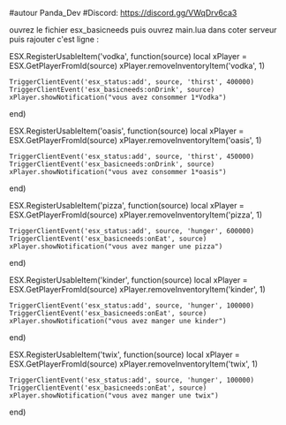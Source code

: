 #autour Panda_Dev
#Discord: https://discord.gg/VWqDrv6ca3

ouvrez le fichier esx_basicneeds puis ouvrez main.lua dans coter serveur puis rajouter c'est ligne :


ESX.RegisterUsableItem('vodka', function(source)
	local xPlayer = ESX.GetPlayerFromId(source)
	xPlayer.removeInventoryItem('vodka', 1)

	TriggerClientEvent('esx_status:add', source, 'thirst', 400000)
	TriggerClientEvent('esx_basicneeds:onDrink', source)
	xPlayer.showNotification("vous avez consommer 1*Vodka")
end)

ESX.RegisterUsableItem('oasis', function(source)
	local xPlayer = ESX.GetPlayerFromId(source)
	xPlayer.removeInventoryItem('oasis', 1)

	TriggerClientEvent('esx_status:add', source, 'thirst', 450000)
	TriggerClientEvent('esx_basicneeds:onDrink', source)
	xPlayer.showNotification("vous avez consommer 1*oasis")
end)

ESX.RegisterUsableItem('pizza', function(source)
	local xPlayer = ESX.GetPlayerFromId(source)
	xPlayer.removeInventoryItem('pizza', 1)

	TriggerClientEvent('esx_status:add', source, 'hunger', 600000)
	TriggerClientEvent('esx_basicneeds:onEat', source)
	xPlayer.showNotification("vous avez manger une pizza")
end)


ESX.RegisterUsableItem('kinder', function(source)
	local xPlayer = ESX.GetPlayerFromId(source)
	xPlayer.removeInventoryItem('kinder', 1)

	TriggerClientEvent('esx_status:add', source, 'hunger', 100000)
	TriggerClientEvent('esx_basicneeds:onEat', source)
	xPlayer.showNotification("vous avez manger une kinder")
end)

ESX.RegisterUsableItem('twix', function(source)
	local xPlayer = ESX.GetPlayerFromId(source)
	xPlayer.removeInventoryItem('twix', 1)

	TriggerClientEvent('esx_status:add', source, 'hunger', 100000)
	TriggerClientEvent('esx_basicneeds:onEat', source)
	xPlayer.showNotification("vous avez manger une twix")
end)


